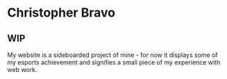 # Christopher Bravo

## WIP

My website is a sideboarded project of mine - for now it displays some of my esports achievement and signifies a small piece of my experience with web work.
